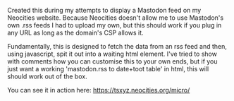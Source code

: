 Created this during my attempts to display a Mastodon feed on my Neocities website. Because Neocities doesn't allow me to use Mastodon's own .rss feeds I had to upload my own, but this should work if you plug in any URL as long as the domain's CSP allows it.

Fundamentally, this is designed to fetch the data from an rss feed and then, using javascript, spit it out into a waiting html element. I've tried to show with comments how you can customise this to your own ends, but if you just want a working 'mastodon.rss to date+toot table' in html, this will should work out of the box.

You can see it in action here: https://tsxyz.neocities.org/micro/
